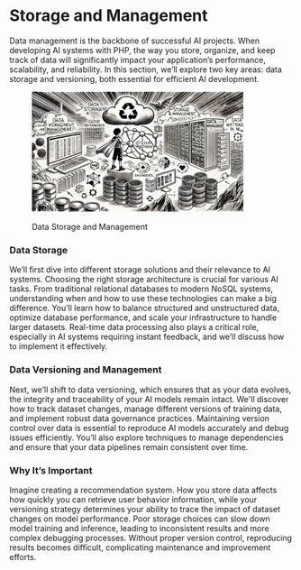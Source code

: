 # Storage and Management

Data management is the backbone of successful AI projects. When developing AI systems with PHP, the way you store, organize, and keep track of data will significantly impact your application’s performance, scalability, and reliability. In this section, we’ll explore two key areas: data storage and versioning, both essential for efficient AI development.

<div align="left">

<figure><img src="../../../.gitbook/assets/image (81).png" alt="" width="375"><figcaption><p>Data Storage and Management</p></figcaption></figure>

</div>

### Data Storage

We’ll first dive into different storage solutions and their relevance to AI systems. Choosing the right storage architecture is crucial for various AI tasks. From traditional relational databases to modern NoSQL systems, understanding when and how to use these technologies can make a big difference. You’ll learn how to balance structured and unstructured data, optimize database performance, and scale your infrastructure to handle larger datasets. Real-time data processing also plays a critical role, especially in AI systems requiring instant feedback, and we’ll discuss how to implement it effectively.

### Data Versioning and Management

Next, we’ll shift to data versioning, which ensures that as your data evolves, the integrity and traceability of your AI models remain intact. We'll discover how to track dataset changes, manage different versions of training data, and implement robust data governance practices. Maintaining version control over data is essential to reproduce AI models accurately and debug issues efficiently. You’ll also explore techniques to manage dependencies and ensure that your data pipelines remain consistent over time.

### Why It’s Important

Imagine creating a recommendation system. How you store data affects how quickly you can retrieve user behavior information, while your versioning strategy determines your ability to trace the impact of dataset changes on model performance. Poor storage choices can slow down model training and inference, leading to inconsistent results and more complex debugging processes. Without proper version control, reproducing results becomes difficult, complicating maintenance and improvement efforts.
